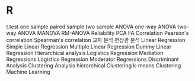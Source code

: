 # R
t.test
one sample
paired sample
two sample
ANOVA
one-way ANOVA
two-way ANOVA
MANOVA
RM-ANOVA
Reliability
PCA
FA
Correlation
Pearson's correlation
Spearman's correlation
교차 분석
편상관 분석
Linear Regression
Simple Linear Regression
Multiple Linear Regression
Dummy Linear Regression
Hierarchical analysis
Logistics Regression
Mediation Regressions
Logistics Regression
Moderator Regressions
Discriminant Analysis
Clustering Analysis
hierarchical Clustering
k-means Clustering
Machine Learning
